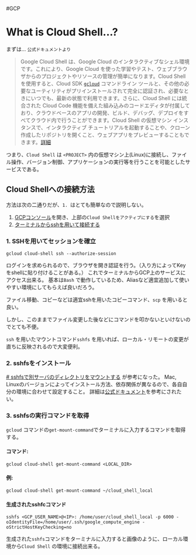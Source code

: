 #GCP 

# What is Cloud Shell...?
まずは...
`公式ドキュメントより`

> Google Cloud Shell は、Google Cloud のインタラクティブなシェル環境です。これにより、Google Cloud を使った学習やテスト、ウェブブラウザからのプロジェクトやリソースの管理が簡単になります。Cloud Shell を使用すると、Cloud SDK [`gcloud`](https://cloud.google.com/sdk/gcloud?hl=ja) コマンドライン ツールと、その他の必要なユーティリティがプリインストールされて完全に認証され、必要なときにいつでも、最新の状態で利用できます。さらに、Cloud Shell には統合された Cloud Code 機能を備えた組み込みのコードエディタが付属しており、クラウドベースのアプリの開発、ビルド、デバッグ、デプロイをすべてクラウド内で行うことができます。Cloud Shell の仮想マシン インスタンスで、インタラクティブ チュートリアルを起動することや、クローン作成したリポジトリを開くこと、ウェブアプリをプレビューすることもできます。[詳細](https://cloud.google.com/shell/docs/how-cloud-shell-works?hl=ja)

つまり、`Cloud Shell` は `<PROJECT>` 内の仮想マシン上(Linux)に接続し、ファイル操作、バージョン制御、アプリケーションの実行等を行うことを可能としたサービスである。


## Cloud Shellへの接続方法

方法は次の二通りだが、`1. `はとても簡単なので説明しない。
1. [GCPコンソール](https://console.cloud.google.com/)を開き、上部の`Cloud Shellをアクティブにする`を選択
2. [ターミナルからsshを用いて接続する](https://cloud.google.com/shell/docs/using-the-cloud-shell-terminal?hl=ja)

### 1. SSHを用いてセッションを確立

`gcloud cloud-shell ssh --authorize-session`

ログインを求められるので、ブラウザを開き認証を行う。（入り方によってKeyをshellに貼り付けることがある。）
これでターミナルからGCP上のサービスにアクセス出来る。
基本は`Bash` で動作しているため、Aliasなど適宜追加して使いやすい環境にしてもらえば良いだろう。

ファイル移動、コピーなどは適宜sshを用いたコピーコマンド、`scp`  を用いると良い。

しかし、このままでファイル変更した後などにコマンドを叩かないといけないのでとても不便。

`ssh` を用いたマウントコマンド`sshfs`  を用いれば、ローカル・リモートの変更が直ちに反映されるので大変便利。

### 2. sshfsをインストール

[# sshfsで別サーバのディレクトリをマウントする](https://www.server-memo.net/tips/sshfs.html) が参考になった。
Mac, Linuxのバージョンによってインストール方法、依存関係が異なるので、各自自分の環境に合わせて設定すること。
詳細は[公式ドキュメント](https://wiki.archlinux.jp/index.php/SSHFS)を参考にされたい。
　

### 3. sshfsの実行コマンドを取得

`gcloud` コマンドの`get-mount-command`でターミナルに入力するコマンドを取得する。

#### コマンド:
`gcloud cloud-shell get-mount-command <LOCAL_DIR>` 

#### 例: 
`gcloud cloud-shell get-mount-command ~/cloud_shell_local`

#### 生成されたsshfcコマンド

`sshfs <GCP_USER_NAME>@<IP>: /home/user/cloud_shell_local -p 6000 -oIdentityFile=/home/user/.ssh/google_compute_engine -oStrictHostKeyChecking=no`

生成された`sshfs`コマンドをターミナルに入力すると画像のように、ローカル環境から`Cloud Shell` の環境に接続出来る。

